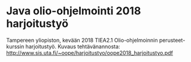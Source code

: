 # Java olio-ohjelmointi 2018 harjoitustyö
Tampereen yliopiston, kevään 2018 TIEA2.1 Olio-ohjelmoinnin perusteet-kurssin harjoitustyö.
Kuvaus tehtävänannosta: http://www.sis.uta.fi/~oope/harjoitustyo/oope2018_harjoitustyo.pdf


